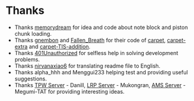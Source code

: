 # Thanks

- Thanks [memorydream](https://github.com/memorydream) for idea and code about note block and piston chunk loading.
- Thanks [gnembon](https://github.com/gnembon) and [Fallen_Breath](https://github.com/Fallen-Breath) for their code of [carpet](https://github.com/gnembon/fabric-carpet), [carpet-extra](https://github.com/gnembon/carpet-extra/) and [carpet-TIS-addition](https://github.com/TISUnion/Carpet-TIS-Addition).
- Thanks [401Unauthorized](https://github.com/YehowahLiu) for selfless help in solving development problems.
- Thanks [nirvanaxiao6](https://github.com/nirvanaxiao6) for translating readme file to English.
- Thanks alpha_hhh and Menggui233 helping test and providing useful suggestions.
- Thanks [TPW Server](https://space.bilibili.com/2003940460?spm_id_from=333.337.search-card.all.click) - Danill, [LRP Server](https://space.bilibili.com/98644902?spm_id_from=333.337.search-card.all.click) - Mukongran, [AMS Server](https://mcams.club/) - Megumi-TAT for providing interesting ideas.